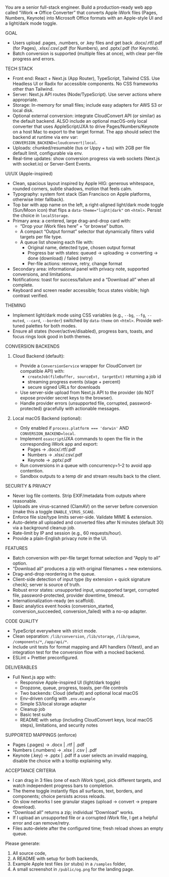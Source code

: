 You are a senior full-stack engineer. Build a production-ready web app called “iWork ➜ Office Converter” that converts Apple iWork files (Pages, Numbers, Keynote) into Microsoft Office formats with an Apple-style UI and a light/dark mode toggle.

GOAL
- Users upload .pages, .numbers, or .key files and get back .docx/.rtf/.pdf (for Pages), .xlsx/.csv/.pdf (for Numbers), and .pptx/.pdf (for Keynote).
- Batch conversion is supported (multiple files at once), with clear per-file progress and errors.

TECH STACK
- Front end: React + Next.js (App Router), TypeScript, Tailwind CSS. Use Headless UI or Radix for accessible components. No CSS frameworks other than Tailwind.
- Server: Next.js API routes (Node/TypeScript). Use server actions where appropriate.
- Storage: In-memory for small files; include easy adapters for AWS S3 or local disk.
- Optional external conversion: integrate CloudConvert API (or similar) as the default backend. ALSO include an optional macOS-only local converter that uses AppleScript/JXA to drive Pages/Numbers/Keynote on a host Mac to export to the target format. The app should select the backend at runtime via env var: `CONVERSION_BACKEND=cloudconvert|local`.
- Uploads: chunked/resumable (tus or Uppy + tus) with 2GB per file default limit, configurable via env.
- Real-time updates: show conversion progress via web sockets (Next.js with socket.io) or Server-Sent Events.

UI/UX (Apple-inspired)
- Clean, spacious layout inspired by Apple HIG: generous whitespace, rounded corners, subtle shadows, motion that feels calm.
- Typography: system font stack (San Francisco on Apple platforms, otherwise Inter fallback).
- Top bar with app name on the left, a right-aligned light/dark mode toggle (Sun/Moon icon) that flips a `data-theme="light|dark"` on `<html>`. Persist the choice in `localStorage`.
- Primary area: a centered, large drag-and-drop card with:
  - “Drop your iWork files here” + “or browse” button.
  - A compact “Output format” selector that dynamically filters valid targets per file type.
  - A queue list showing each file with:
    - Original name, detected type, chosen output format
    - Progress bar with states: queued → uploading → converting → done (download) / failed (retry)
    - Per-file actions: remove, retry, change format
- Secondary area: informational panel with privacy note, supported conversions, and limitations.
- Notifications: toast for success/failure and a “Download all” when all complete.
- Keyboard and screen reader accessible; focus states visible; high contrast verified.

THEMING
- Implement light/dark mode using CSS variables (e.g., `--bg`, `--fg`, `--muted`, `--card`, `--border`) switched by `data-theme` on `<html>`. Provide well-tuned palettes for both modes.
- Ensure all states (hover/active/disabled), progress bars, toasts, and focus rings look good in both themes.

CONVERSION BACKENDS
1) Cloud Backend (default):
   - Provide a `ConversionService` wrapper for CloudConvert (or compatible API) with:
     - `createJob(fileBuffer, sourceExt, targetExt)` returning a job id
     - streaming progress events (stage + percent)
     - secure signed URLs for downloads
   - Use server-side upload from Next.js API to the provider (do NOT expose provider secret keys to the browser).
   - Handle provider errors (unsupported file, corrupted, password-protected) gracefully with actionable messages.

2) Local macOS Backend (optional):
   - Only enabled if `process.platform === 'darwin'` AND `CONVERSION_BACKEND=local`.
   - Implement `osascript`/JXA commands to open the file in the corresponding iWork app and export:
     - Pages → .docx/.rtf/.pdf
     - Numbers → .xlsx/.csv/.pdf
     - Keynote → .pptx/.pdf
   - Run conversions in a queue with concurrency=1–2 to avoid app contention.
   - Sandbox outputs to a temp dir and stream results back to the client.

SECURITY & PRIVACY
- Never log file contents. Strip EXIF/metadata from outputs where reasonable.
- Uploads are virus-scanned (ClamAV) on the server before conversion (make this a toggle `ENABLE_VIRUS_SCAN`).
- Enforce file size/type limits server-side. Validate MIME & extension.
- Auto-delete all uploaded and converted files after N minutes (default 30) via a background cleanup job.
- Rate-limit by IP and session (e.g., 60 requests/hour).
- Provide a plain-English privacy note in the UI.

FEATURES
- Batch conversion with per-file target format selection and “Apply to all” option.
- “Download all” produces a zip with original filenames + new extensions.
- Drag-and-drop reordering in the queue.
- Client-side detection of input type (by extension + quick signature check); server is source of truth.
- Robust error states: unsupported input, unsupported target, corrupted file, password-protected, provider downtime, timeout.
- Internationalization-ready (en scaffold).
- Basic analytics event hooks (conversion_started, conversion_succeeded, conversion_failed) with a no-op adapter.

CODE QUALITY
- TypeScript everywhere with strict mode.
- Clean separation: `/lib/conversion`, `/lib/storage`, `/lib/queue`, `/components/*`, `/app/api/*`.
- Include unit tests for format mapping and API handlers (Vitest), and an integration test for the conversion flow with a mocked backend.
- ESLint + Prettier preconfigured.

DELIVERABLES
- Full Next.js app with:
  - Responsive Apple-inspired UI (light/dark toggle)
  - Dropzone, queue, progress, toasts, per-file controls
  - Two backends: Cloud (default) and optional local macOS
  - Env-driven config with `.env.example`
  - Simple S3/local storage adapter
  - Cleanup job
  - Basic test suite
  - README with setup (including CloudConvert keys, local macOS steps), limitations, and security notes

SUPPORTED MAPPINGS (enforce)
- Pages (.pages) → .docx | .rtf | .pdf
- Numbers (.numbers) → .xlsx | .csv | .pdf
- Keynote (.key) → .pptx | .pdf
If a user selects an invalid mapping, disable the choice with a tooltip explaining why.

ACCEPTANCE CRITERIA
- I can drag in 3 files (one of each iWork type), pick different targets, and watch independent progress bars to completion.
- The theme toggle instantly flips all surfaces, text, borders, and components; choice persists across reloads.
- On slow networks I see granular stages (upload → convert → prepare download).
- “Download all” returns a zip; individual “Download” works.
- If I upload an unsupported file or a corrupted iWork file, I get a helpful error and can remove/retry.
- Files auto-delete after the configured time; fresh reload shows an empty queue.

Please generate:
1) All source code,
2) A README with setup for both backends,
3) Example Apple test files (or stubs) in a `/samples` folder,
4) A small screenshot in `/public/og.png` for the landing page.